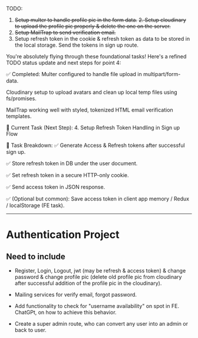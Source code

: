 TODO:

1. ~~Setup multer to handle profile pic in the form data.~~
~~2. Setup cloudinary to upload the profile pic properly & delete the one on the server.~~
3. ~~Setup MailTrap to send verification email.~~
4. Setup refresh token in the cookie & refresh token as data to be stored in the local storage. Send the tokens in sign up route.

You're absolutely flying through these foundational tasks! Here's a refined TODO status update and next steps for point 4:

✅ Completed:
Multer configured to handle file upload in multipart/form-data.

Cloudinary setup to upload avatars and clean up local temp files using fs/promises.

MailTrap working well with styled, tokenized HTML email verification templates.

🔄 Current Task (Next Step):
4. Setup Refresh Token Handling in Sign up Flow

🧩 Task Breakdown:
✅ Generate Access & Refresh tokens after successful sign up.

✅ Store refresh token in DB under the user document.

✅ Set refresh token in a secure HTTP-only cookie.

✅ Send access token in JSON response.

✅ (Optional but common): Save access token in client app memory / Redux / localStorage (FE task).


---

# Authentication Project

## Need to include

- Register, Login, Logout, jwt (may be refresh & access token) & change password & change profile pic (delete old profile pic from cloudinary after successful addition of the profile pic in the cloudinary).

- Mailing services for verify email, forgot password.

- Add functionality to check for "username availability" on spot in FE. ChatGPt, on how to achieve this behavior.

- Create a super admin route, who can convert any user into an admin or back to user.
